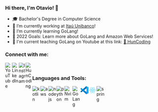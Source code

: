 ### Hi there, I'm Otavio! 👋

- 🎓 Bachelor's Degree in Computer Science
- 🔭 I’m currently working at [Itaú Unibanco][itau]!
- 🌱 I’m currently learning GoLang!
- 🥅 2022 Goals: Learn more about GoLang and Amazon Web Services!
- 📓 I'm current teaching GoLang on Youtube at this link: [🎥 HunCoding][HunCoding]

### Connect with me:

[<img align="left" alt="YouTube" width="22px" src="https://emojis.slackmojis.com/emojis/images/1487135004/1757/youtube.png?1487135004" />][HunCoding]
[<img align="left" alt="LinkedIn" width="22px" src="https://emojis.slackmojis.com/emojis/images/1470343326/711/linkedin.png?1470343326" />][linkedin]
[<img align="left" alt="Instagram" width="22px" src="https://emojis.slackmojis.com/emojis/images/1467306728/632/instagram.png?1467306728" />][instagram]
[<img align="left" alt="HunCoding" width="22px" src="https://emojis.slackmojis.com/emojis/images/1467306116/626/github_octocat.png?1467306116" />][GithubHunCoding]

<br />

### Languages and Tools:
<img align="left" alt="kotlin" width="26px" src="https://emojis.slackmojis.com/emojis/images/1626243171/47442/kotlin.png?1626243171" />
<img align="left" alt="aws" width="26px" src="https://emojis.slackmojis.com/emojis/images/1507180554/2988/aws.png?1507180554" />
<img align="left" alt="nodejs" width="26px" src="https://emojis.slackmojis.com/emojis/images/1533426774/4425/nodejs.png?1533426774" />
<img align="left" alt="python" width="26px" src="https://emojis.slackmojis.com/emojis/images/1450319444/32/python.png?1450319444" />
<img align="left" alt="Nvim" width="26px" src="https://emojis.slackmojis.com/emojis/images/1585914829/8460/nvim.png?1585914829" />
<img align="left" alt="GoLang" width="26px" src="https://emojis.slackmojis.com/emojis/images/1454546974/291/golang.png?1454546974" />
<img align="left" alt="Visual Studio Code" width="26px" src="https://raw.githubusercontent.com/github/explore/80688e429a7d4ef2fca1e82350fe8e3517d3494d/topics/visual-studio-code/visual-studio-code.png" />
<img align="left" alt="React" width="26px" src="https://raw.githubusercontent.com/github/explore/80688e429a7d4ef2fca1e82350fe8e3517d3494d/topics/react/react.png" />
<img align="left" alt="spring" width="26px" src="https://emojis.slackmojis.com/emojis/images/1536564975/4642/spring.png?1536564975" />

<br />
<br />

[instagram]: https://www.instagram.com/otavio_sntos/?hl=pt-br
[linkedin]: https://www.linkedin.com/in/ot%C3%A1vio-celestino-dos-santos-20059b164/
[itau]: https://www.itau.com.br/
[HunCoding]: https://www.youtube.com/channel/UCT5d7jUni66Oii3jNRPPOfg
[GithubHunCoding]:https://github.com/HunCoding
